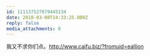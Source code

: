 ```yaml
---
id: 111137527879445134
date: 2010-03-08T14:33:25.000Z
reply: false
media_attachments: 0
---
```


我又不求你们点。http://www.caifu.biz/?fromuid=eallion 

